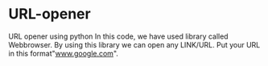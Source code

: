 # URL-opener
URL opener using python
In this code, we have used library called Webbrowser.
By using this library we can open any LINK/URL.
Put your URL in this format"www.google.com".
